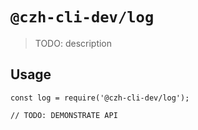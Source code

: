 # `@czh-cli-dev/log`

> TODO: description

## Usage

```
const log = require('@czh-cli-dev/log');

// TODO: DEMONSTRATE API
```
